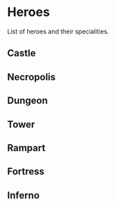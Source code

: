 # Heroes

List of heroes and their specialities.

## Castle

## Necropolis

## Dungeon

## Tower

## Rampart

## Fortress

## Inferno
